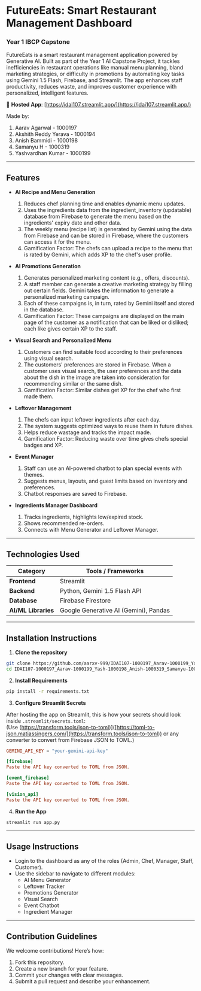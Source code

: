 # **FutureEats: Smart Restaurant Management Dashboard**
### Year 1 IBCP Capstone

FutureEats is a smart restaurant management application powered by Generative AI. Built as part of the Year 1 AI Capstone Project, it tackles inefficiencies in restaurant operations like manual menu planning, bland marketing strategies, or difficulty in promotions by automating key tasks using Gemini 1.5 Flash, Firebase, and Streamlit. The app enhances staff productivity, reduces waste, and improves customer experience with personalized, intelligent features.

🔗 **Hosted App**: [https://idai107.streamlit.app/](https://idai107.streamlit.app/)

Made by: 
1. Aarav Agarwal - 1000197
2. Akshith Reddy Yerava - 1000194
3. Anish Bammidi - 1000198
4. Samanyu H - 1000319
5. Yashvardhan Kumar - 1000199

---

## Features
- **AI Recipe and Menu Generation**
  1. Reduces chef planning time and enables dynamic menu updates.
  2. Uses the ingredients data from the ingredient_inventory (updatable) database from Firebase to generate the menu based on the ingredients' expiry date and other data.
  3. The weekly menu (recipe list) is generated by Gemini using the data from Firebase and can be stored in Firebase, where the customers can access it for the menu.
  4. Gamification Factor: The chefs can upload a recipe to the menu that is rated by Gemini, which adds XP to the chef's user profile.

- **AI Promotions Generation**
  1. Generates personalized marketing content (e.g., offers, discounts).
  2. A staff member can generate a creative marketing strategy by filling out certain fields. Gemini takes the information to generate a personalized marketing campaign.
  3. Each of these campaigns is, in turn, rated by Gemini itself and stored in the database.
  4. Gamification Factor: These campaigns are displayed on the main page of the customer as a notification that can be liked or disliked; each like gives certain XP to the staff.

- **Visual Search and Personalized Menu**
  1. Customers can find suitable food according to their preferences using visual search.
  2. The customers' preferences are stored in Firebase. When a customer uses visual search, the user preferences and the data about the dish in the image are taken into consideration for recommending similar or the same dish.
  3. Gamification Factor: Similar dishes get XP for the chef who first made them.

- **Leftover Management**
  1. The chefs can input leftover ingredients after each day.
  2. The system suggests optimized ways to reuse them in future dishes.
  3. Helps reduce wastage and tracks the impact made.
  4. Gamification Factor: Reducing waste over time gives chefs special badges and XP.

- **Event Manager**
  1. Staff can use an AI-powered chatbot to plan special events with themes.
  2. Suggests menus, layouts, and guest limits based on inventory and preferences.
  3. Chatbot responses are saved to Firebase.

- **Ingredients Manager Dashboard**
  1. Tracks ingredients, highlights low/expired stock.
  2. Shows recommended re-orders.
  3. Connects with Menu Generator and Leftover Manager.

---

## Technologies Used

| Category            | Tools / Frameworks                    |
| ------------------- | ------------------------------------- |
| **Frontend**        | Streamlit                             |
| **Backend**         | Python, Gemini 1.5 Flash API          |
| **Database**        | Firebase Firestore                    |
| **AI/ML Libraries** | Google Generative AI (Gemini), Pandas |

---

## Installation Instructions

1. **Clone the repository**
```bash
git clone https://github.com/aarxv-999/IDAI107-1000197_Aarav-1000199_Yash-1000198_Anish-1000319_Samanyu-1000194_Akshith
cd IDAI107-1000197_Aarav-1000199_Yash-1000198_Anish-1000319_Samanyu-1000194_Akshith
```

2. **Install Requirements**
```bash
pip install -r requirements.txt
```

3. **Configure Streamlit Secrets**

After hosting the app on Streamlit, this is how your secrets should look inside `.streamlit/secrets.toml`:  
(Use (https://transform.tools/json-to-toml)]([https://toml-to-json.matiassingers.com/](https://transform.tools/json-to-toml)) or any converter to convert from Firebase JSON to TOML.)

```toml
GEMINI_API_KEY = "your-gemini-api-key"

[firebase]
Paste the API key converted to TOML from JSON.

[event_firebase]
Paste the API key converted to TOML from JSON.

[vision_api]
Paste the API key converted to TOML from JSON.
```

4. **Run the App**
```bash
streamlit run app.py
```

---

## Usage Instructions
- Login to the dashboard as any of the roles (Admin, Chef, Manager, Staff, Customer).
- Use the sidebar to navigate to different modules:
  - AI Menu Generator
  - Leftover Tracker
  - Promotions Generator
  - Visual Search
  - Event Chatbot
  - Ingredient Manager

---

## Contribution Guidelines
We welcome contributions! Here’s how:

1. Fork this repository.
2. Create a new branch for your feature.
3. Commit your changes with clear messages.
4. Submit a pull request and describe your enhancement.
